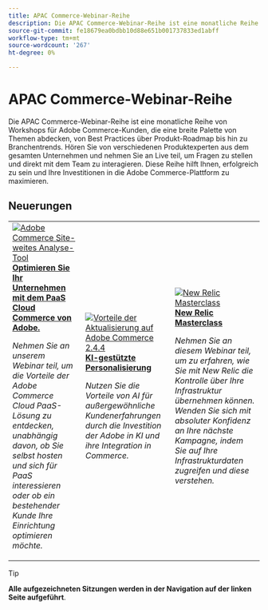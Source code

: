 ```yaml
---
title: APAC Commerce-Webinar-Reihe
description: Die APAC Commerce-Webinar-Reihe ist eine monatliche Reihe von Workshops für Adobe Commerce-Kunden, die eine breite Palette von Themen abdecken, von Best Practices über Produkt-Roadmap bis hin zu Branchentrends.
source-git-commit: fe18679ea0bdbb10d88e651b001737833ed1abff
workflow-type: tm+mt
source-wordcount: '267'
ht-degree: 0%

---
```


# APAC Commerce-Webinar-Reihe

Die APAC Commerce-Webinar-Reihe ist eine monatliche Reihe von Workshops für Adobe Commerce-Kunden, die eine breite Palette von Themen abdecken, von Best Practices über Produkt-Roadmap bis hin zu Branchentrends. Hören Sie von verschiedenen Produktexperten aus dem gesamten Unternehmen und nehmen Sie an Live teil, um Fragen zu stellen und direkt mit dem Team zu interagieren. Diese Reihe hilft Ihnen, erfolgreich zu sein und Ihre Investitionen in die Adobe Commerce-Plattform zu maximieren.

## Neuerungen

<table>
<tr>
  <td>
    <a href="https://experienceleague.adobe.com/docs/events/apac-commerce-recordings/2023/adobes-paas-cloud-commerce.html">
      <img alt="Adobe Commerce Site-weites Analyse-Tool" src="https://video.tv.adobe.com/v/3419132?format=jpeg" />
    </a>
     <div>
      <a href="https://experienceleague.adobe.com/docs/events/apac-commerce-recordings/2023/adobes-paas-cloud-commerce.html">
        <strong>Optimieren Sie Ihr Unternehmen mit dem PaaS Cloud Commerce von Adobe.</strong>
      </a>
    </div>
    <p>
    <em>Nehmen Sie an unserem Webinar teil, um die Vorteile der Adobe Commerce Cloud PaaS-Lösung zu entdecken, unabhängig davon, ob Sie selbst hosten und sich für PaaS interessieren oder ob ein bestehender Kunde Ihre Einrichtung optimieren möchte.</em>
    <p>
  </td>
  <td>
    <a href="https://experienceleague.adobe.com/docs/events/apac-commerce-recordings/2023/ai-personalisation.html">
      <img alt="Vorteile der Aktualisierung auf Adobe Commerce 2.4.4" src="https://video.tv.adobe.com/v/3419107?format=jpeg" />
    </a>
     <div>
      <a href="https://experienceleague.adobe.com/docs/events/apac-commerce-recordings/2023/ai-personalisation.html">
        <strong>KI-gestützte Personalisierung</strong>
      </a>
    </div>
    <p>
    <em>Nutzen Sie die Vorteile von AI für außergewöhnliche Kundenerfahrungen durch die Investition der Adobe in KI und ihre Integration in Commerce.</em>
    <p>
  </td>
  <td>
    <a href="https://experienceleague.adobe.com/docs/events/apac-commerce-recordings/2022/new-relic.html">
      <img alt="New Relic Masterclass" src="https://video.tv.adobe.com/v/345148?format=jpeg" />
    </a>
     <div>
      <a href="https://experienceleague.adobe.com/docs/events/apac-commerce-recordings/2022/new-relic.html">
        <strong>New Relic Masterclass</strong>
      </a>
    </div>
    <p>
    <em>Nehmen Sie an diesem Webinar teil, um zu erfahren, wie Sie mit New Relic die Kontrolle über Ihre Infrastruktur übernehmen können. Wenden Sie sich mit absoluter Konfidenz an Ihre nächste Kampagne, indem Sie auf Ihre Infrastrukturdaten zugreifen und diese verstehen.</em>
    <p>
  </td>  
</tr>
</table>

>[!TIP]
>
>**Alle aufgezeichneten Sitzungen werden in der Navigation auf der linken Seite aufgeführt**.
